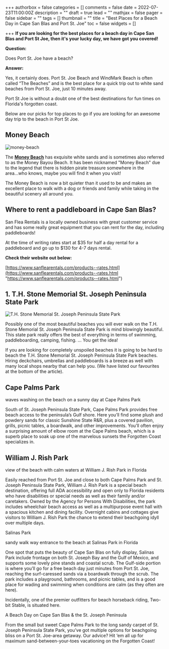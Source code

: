 +++
authorbox = false
categories = []
comments = false
date = 2022-07-23T11:00:00Z
description = ""
draft = true
lead = ""
mathjax = false
pager = false
sidebar = ""
tags = []
thumbnail = ""
title = "Best Places for a Beach Day in Cape San Blas and Port St. Joe"
toc = false
widgets = []

+++
**If you are looking for the best places for a beach day in Cape San Blas and Port St Joe, then it's your lucky day, we have got you covered!**

**Question:**

Does Port St. Joe have a beach?

**Answer:**

Yes, it certainly does.  Port St. Joe Beach and WindMark Beach is often called “The Beaches” and is the best place for a quick trip out to white sand beaches from Port St. Joe, just 10 minutes away.

Port St Joe is without a doubt one of the best destinations for fun times on Florida's forgotten coast.

Below are our picks for top places to go if you are looking for an awesome day trip to the beach in Port St Joe.

## Money Beach

![money-beach](/uploads/money-beach.png "money-beach")

The [**Money Beach**](https://goo.gl/maps/3xNexKS1qb8XNDCo8) has exquisite white sands and is sometimes also referred to as the Money Bayou Beach.  It has been nicknamed "Money Beach" due to the legend that there is hidden pirate treasure somewhere in the area...who knows, maybe you will find it when you visit!  

The Money Beach is now a bit quieter than it used to be and makes an excellent place to walk with a dog or friends and family while taking in the beautiful scenery all around you.

## Where to rent a paddleboard in Cape San Blas?

San Flea Rentals is a locally owned business with great customer service and has some really great equipment that you can rent for the day, including paddleboards!   

At the time of writing rates start at $35 for half a day rental for a paddleboard and go up to $130 for 4-7 days rental.

**Check their website out below:** 

[https://www.sanflearentals.com/products--rates.html](https://www.sanflearentals.com/products--rates.html "https://www.sanflearentals.com/products--rates.html")

## 1. T.H. Stone Memorial St. Joseph Peninsula State Park

![T.H. Stone Memorial St. Joseph Peninsula State Park](/uploads/beach-th-stone-memorial-st-joseph-peninsula.png "T.H. Stone Memorial St. Joseph Peninsula State Park")

Possibly one of the most beautiful beaches you will ever walk on the T.H. Stone Memorial St. Joseph Peninsula State Park is mind blowingly beautiful.  This state park really offers the best of everything in terms of swimming, paddleboarding, camping, fishing.  ... You get the idea!

If you are looking for completely unspoiled beaches it is going to be hard to beach the T.H. Stone Memorial St. Joseph Peninsula State Park beaches.  Hiring deckchairs, umbrellas and paddleboards is a breeze as well with many local shops nearby that can help you.  (We have listed our favourites at the bottom of the article).

## Cape Palms Park

waves washing on the beach on a sunny day at Cape Palms Park

South of St. Joseph Peninsula State Park, Cape Palms Park provides free beach access to the peninsula’s Gulf shore. Here you’ll find some plush and powdery sands for classic Sunshine State R&R, plus a covered pavilion, grills, picnic tables, a boardwalk, and other improvements. You’ll often enjoy a surprising amount of elbow room at the Cape Palms beach, which is a superb place to soak up one of the marvelous sunsets the Forgotten Coast specializes in.

## William J. Rish Park

view of the beach with calm waters at William J. Rish Park in Florida

Easily reached from Port St. Joe and close to both Cape Palms Park and St. Joseph Peninsula State Park, William J. Rish Park is a special beach destination, offering full ADA accessibility and open only to Florida residents who have disabilities or special needs as well as their family and/or caretakers. Owned by the Agency for Persons With Disabilities, the park includes wheelchair beach access as well as a multipurpose event hall with a spacious kitchen and dining facility. Overnight cabins and cottages give visitors to William J. Rish Park the chance to extend their beachgoing idyll over multiple days.

Salinas Park

sandy walk way entrance to the beach at Salinas Park in Florida

One spot that puts the beauty of Cape San Blas on fully display, Salinas Park include frontage on both St. Joseph Bay and the Gulf of Mexico, and supports some lovely pine stands and coastal scrub. The Gulf-side portion is where you’ll go for a free beach day just minutes from Port St. Joe, reaching the surf-caressed sands via a boardwalk through the scrub. The park includes a playground, bathrooms, and picnic tables, and is a good place for wading and swimming when conditions are calm (as they often are here).

Incidentally, one of the premier outfitters for beach horseback riding, Two-bit Stable, is situated here.

A Beach Day on Cape San Blas & the St. Joseph Peninsula

From the small but sweet Cape Palms Park to the long sandy carpet of St. Joseph Peninsula State Park, you’ve got multiple options for beachgoing bliss on a Port St. Joe-area getaway. Our advice? Hit ‘em all up for maximum sand-between-your-toes vacationing on the Forgotten Coast!